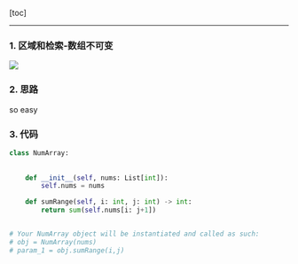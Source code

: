 [toc]

---

### 1. 区域和检索-数组不可变

![](https://i.loli.net/2019/12/17/jup3cl8bswxO2TL.jpg)

### 2. 思路

so easy

###  3.  代码

```python
class NumArray:
    
    
    def __init__(self, nums: List[int]):
        self.nums = nums

    def sumRange(self, i: int, j: int) -> int:
        return sum(self.nums[i: j+1])


# Your NumArray object will be instantiated and called as such:
# obj = NumArray(nums)
# param_1 = obj.sumRange(i,j)
```

